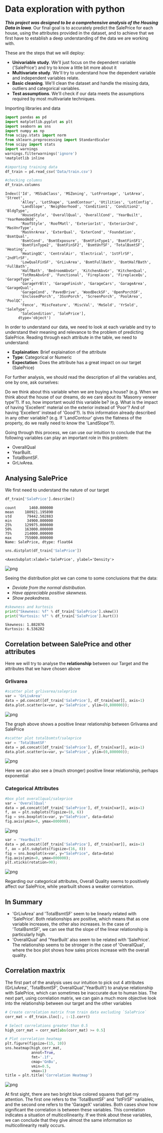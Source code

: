 
# Data exploration with python

***This project was designed to be a comprehensive analysis of the Housing Data in Iowa***. Our final goal is to accurately predict the SalePrice for each house, using the attributes provided in the dataset, and to achieve that we first have to establish a deep understanding of the data we are working with.

These are the steps that we will deploy:
- **Univariable study**. We'll just focus on the dependent variable ('SalePrice') and try to know a little bit more about it
- **Multivariate study**. We'll try to understand how the dependent variable and independent variables relate.
- **Basic cleaning**. We'll clean the dataset and handle the missing data, outliers and categorical variables.
- **Test assumptions**. We'll check if our data meets the assumptions required by most multivariate techniques.

Importing libraries and data


```python
import pandas as pd
import matplotlib.pyplot as plt
import seaborn as sns
import numpy as np
from scipy.stats import norm
from sklearn.preprocessing import StandardScaler
from scipy import stats
import warnings
warnings.filterwarnings('ignore')
%matplotlib inline
```


```python
#importing training data
df_train = pd.read_csv('Data/train.csv')
```


```python
#checking columns
df_train.columns
```




    Index(['Id', 'MSSubClass', 'MSZoning', 'LotFrontage', 'LotArea', 'Street',
           'Alley', 'LotShape', 'LandContour', 'Utilities', 'LotConfig',
           'LandSlope', 'Neighborhood', 'Condition1', 'Condition2', 'BldgType',
           'HouseStyle', 'OverallQual', 'OverallCond', 'YearBuilt', 'YearRemodAdd',
           'RoofStyle', 'RoofMatl', 'Exterior1st', 'Exterior2nd', 'MasVnrType',
           'MasVnrArea', 'ExterQual', 'ExterCond', 'Foundation', 'BsmtQual',
           'BsmtCond', 'BsmtExposure', 'BsmtFinType1', 'BsmtFinSF1',
           'BsmtFinType2', 'BsmtFinSF2', 'BsmtUnfSF', 'TotalBsmtSF', 'Heating',
           'HeatingQC', 'CentralAir', 'Electrical', '1stFlrSF', '2ndFlrSF',
           'LowQualFinSF', 'GrLivArea', 'BsmtFullBath', 'BsmtHalfBath', 'FullBath',
           'HalfBath', 'BedroomAbvGr', 'KitchenAbvGr', 'KitchenQual',
           'TotRmsAbvGrd', 'Functional', 'Fireplaces', 'FireplaceQu', 'GarageType',
           'GarageYrBlt', 'GarageFinish', 'GarageCars', 'GarageArea', 'GarageQual',
           'GarageCond', 'PavedDrive', 'WoodDeckSF', 'OpenPorchSF',
           'EnclosedPorch', '3SsnPorch', 'ScreenPorch', 'PoolArea', 'PoolQC',
           'Fence', 'MiscFeature', 'MiscVal', 'MoSold', 'YrSold', 'SaleType',
           'SaleCondition', 'SalePrice'],
          dtype='object')



In order to understand our data, we need to look at each variable and try to understand their meaning and relevance to the problem of predicting SalePrice. Reading through each attribute in the table, we need to understand:
- **Explaination**: Brief explaination of the attribute
- **Type**: Categorical or Numeric
- **Expectation**: Does the attribute has a great impact on our target (SalePrice)

For further analysis, we should read the description of all the variables and, one by one, ask ourselves:

Do we think about this variable when we are buying a house? (e.g. When we think about the house of our dreams, do we care about its 'Masonry veneer type'?).
If so, how important would this variable be? (e.g. What is the impact of having 'Excellent' material on the exterior instead of 'Poor'? And of having 'Excellent' instead of 'Good'?).
Is this information already described in any other variable? (e.g. If 'LandContour' gives the flatness of the property, do we really need to know the 'LandSlope'?).

Going through this process, we can use our intuition to conclude that the following variables can play an important role in this problem:

- OverallQual
- YearBuilt.
- TotalBsmtSF.
- GrLivArea.

## Analysing SalePrice
We first need to understand the nature of our target


```python
df_train['SalePrice'].describe()
```




    count      1460.000000
    mean     180921.195890
    std       79442.502883
    min       34900.000000
    25%      129975.000000
    50%      163000.000000
    75%      214000.000000
    max      755000.000000
    Name: SalePrice, dtype: float64




```python
sns.distplot(df_train['SalePrice'])
```




    <AxesSubplot:xlabel='SalePrice', ylabel='Density'>




    
![png](output_11_1.png)
    


Seeing the distribution plot we can come to some conclusions that the data:
- *Deviate from the normal distribution.*
- *Have appreciable positive skewness.*
- *Show peakedness.*


```python
#skewness and kurtosis
print("Skewness: %f" % df_train['SalePrice'].skew())
print("Kurtosis: %f" % df_train['SalePrice'].kurt())
```

    Skewness: 1.882876
    Kurtosis: 6.536282
    

## Correlation between SalePrice and other attributes
Here we will try to analyse the **relationship** between our Target and the attributes that we have chosen above

### Grlivarea



```python
#scatter plot grlivarea/saleprice
var = 'GrLivArea'
data = pd.concat([df_train['SalePrice'], df_train[var]], axis=1)
data.plot.scatter(x=var, y='SalePrice', ylim=(0,800000));
```


    
![png](output_16_0.png)
    


The graph above shows a positive linear relationship between Grlivarea and SalePrice


```python
#scatter plot totalbsmtsf/saleprice
var = 'TotalBsmtSF'
data = pd.concat([df_train['SalePrice'], df_train[var]], axis=1)
data.plot.scatter(x=var, y='SalePrice', ylim=(0,800000));
```


    
![png](output_18_0.png)
    


Here we can also see a (much stronger) positive linear relationship, perhaps exponential

### Categorical Attributes


```python
#box plot overallqual/saleprice
var = 'OverallQual'
data = pd.concat([df_train['SalePrice'], df_train[var]], axis=1)
f, ax = plt.subplots(figsize=(8, 6))
fig = sns.boxplot(x=var, y="SalePrice", data=data)
fig.axis(ymin=0, ymax=800000);
```


    
![png](output_21_0.png)
    



```python
var = 'YearBuilt'
data = pd.concat([df_train['SalePrice'], df_train[var]], axis=1)
f, ax = plt.subplots(figsize=(16, 8))
fig = sns.boxplot(x=var, y="SalePrice", data=data)
fig.axis(ymin=0, ymax=800000);
plt.xticks(rotation=90);

```


    
![png](output_22_0.png)
    


Regarding our categorical attributes, Overall Quality seems to positively affect our SalePrice, while yearbuilt shows a weaker correlation.

## In Summary
- 'GrLivArea' and 'TotalBsmtSF' seem to be linearly related with 'SalePrice'. Both relationships are positive, which means that as one variable increases, the other also increases. In the case of 'TotalBsmtSF', we can see that the slope of the linear relationship is particularly high.
- 'OverallQual' and 'YearBuilt' also seem to be related with 'SalePrice'. The relationship seems to be stronger in the case of 'OverallQual', where the box plot shows how sales prices increase with the overall quality.

## Correlation maxtrix

The first part of the analysis uses our intuition to pick out 4 attributes (GrLivArea', 'TotalBsmtSF', OverallQual','YearBuilt') to analyse relationship with SalePrice, which can sometimes be inaccurate due to human bias. The next part, using correlation matrix, we can gain a much more objective look into the relationship between our target and the other variables


```python
# Create correlation matrix from train data excluding `SalePrice`
corr_mat = df_train.iloc[:, :-1].corr()

# Select correlations greater than 0.5
high_corr_mat = corr_mat[abs(corr_mat) >= 0.5]

# Plot correlation heatmap
plt.figure(figsize=(15, 10))
sns.heatmap(high_corr_mat,
            annot=True,
            fmt='.1f',
            cmap='GnBu',
            vmin=0.5,
            vmax=1)
title = plt.title('Correlation Heatmap')
```


    
![png](output_27_0.png)
    


At first sight, there are two bright blue colored squares that get my attention. The first one refers to the 'TotalBsmtSF' and '1stFlrSF' variables, and the second one refers to the 'GarageX' variables. Both cases show how significant the correlation is between these variables. This correlation indicates a situation of multicollinearity. If we think about these variables, we can conclude that they give almost the same information so multicollinearity really occurs. 


```python

```
